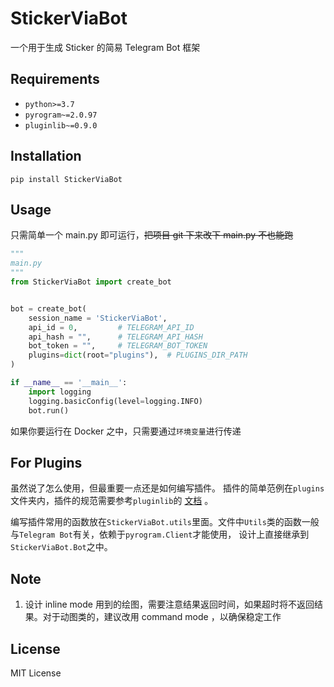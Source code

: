 # StickerViaBot

一个用于生成 Sticker 的简易 Telegram Bot 框架

## Requirements

- `python>=3.7`
- `pyrogram~=2.0.97`
- `pluginlib~=0.9.0`

## Installation

```commandline
pip install StickerViaBot
```

## Usage

只需简单一个 main.py 即可运行，~~把项目 git 下来改下 main.py 不也能跑~~

```python
"""
main.py
"""
from StickerViaBot import create_bot


bot = create_bot(
    session_name = 'StickerViaBot',
    api_id = 0,         # TELEGRAM_API_ID
    api_hash = "",      # TELEGRAM_API_HASH
    bot_token = "",     # TELEGRAM_BOT_TOKEN
    plugins=dict(root="plugins"),  # PLUGINS_DIR_PATH
)

if __name__ == '__main__':
    import logging
    logging.basicConfig(level=logging.INFO)
    bot.run()
```

如果你要运行在 Docker 之中，只需要通过`环境变量`进行传递

## For Plugins

虽然说了怎么使用，但最重要一点还是如何编写插件。
插件的简单范例在`plugins`文件夹内，插件的规范需要参考`pluginlib`的 [文档](https://pluginlib.readthedocs.io/en/latest/api.html) 。

编写插件常用的函数放在`StickerViaBot.utils`里面。文件中`Utils`类的函数一般与`Telegram Bot`有关，依赖于`pyrogram.Client`才能使用，
设计上直接继承到`StickerViaBot.Bot`之中。

## Note

1. 设计 inline mode 用到的绘图，需要注意结果返回时间，如果超时将不返回结果。对于动图类的，建议改用 command mode ，以确保稳定工作

## License

MIT License
